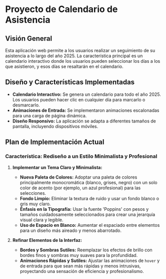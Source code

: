 
# Proyecto de Calendario de Asistencia

## Visión General

Esta aplicación web permite a los usuarios realizar un seguimiento de su asistencia a lo largo del año 2025. La característica principal es un calendario interactivo donde los usuarios pueden seleccionar los días a los que asistieron, y esos días se resaltarán en el calendario.

## Diseño y Características Implementadas

*   **Calendario Interactivo:** Se genera un calendario para todo el año 2025. Los usuarios pueden hacer clic en cualquier día para marcarlo o desmarcarlo.
*   **Animaciones de Entrada:** Se implementaron animaciones escalonadas para una carga de página dinámica.
*   **Diseño Responsivo:** La aplicación se adapta a diferentes tamaños de pantalla, incluyendo dispositivos móviles.

## Plan de Implementación Actual

### Característica: Rediseño a un Estilo Minimalista y Profesional

1.  **Implementar un Tema Claro y Minimalista:**
    *   **Nueva Paleta de Colores:** Adoptar una paleta de colores principalmente monocromática (blanco, grises, negro) con un solo color de acento (por ejemplo, un azul profesional) para las selecciones.
    *   **Fondo Limpio:** Eliminar la textura de ruido y usar un fondo blanco o gris muy claro.
    *   **Énfasis en la Tipografía:** Usar la fuente 'Poppins' con pesos y tamaños cuidadosamente seleccionados para crear una jerarquía visual clara y legible.
    *   **Uso de Espacio en Blanco:** Aumentar el espaciado entre elementos para un diseño más aireado y menos abarrotado.

2.  **Refinar Elementos de la Interfaz:**
    *   **Bordes y Sombras Sutiles:** Reemplazar los efectos de brillo con bordes finos y sombras muy suaves para la profundidad.
    *   **Animaciones Rápidas y Sutiles:** Ajustar las animaciones de `hover` y de entrada para que sean más rápidas y menos intrusivas, proyectando una sensación de eficiencia y profesionalismo.
